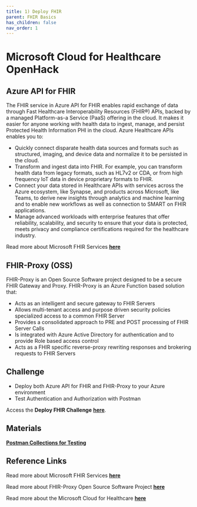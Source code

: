 ```yaml
---
title: 1) Deploy FHIR
parent: FHIR Basics
has_children: false
nav_order: 1
---
```

# Microsoft Cloud for Healthcare OpenHack
## Azure API for FHIR

The FHIR service in Azure API for FHIR enables rapid exchange of data through Fast Healthcare Interoperability Resources (FHIR®) APIs, backed by a managed Platform-as-a Service (PaaS) offering in the cloud. It makes it easier for anyone working with health data to ingest, manage, and persist Protected Health Information PHI in the cloud.  Azure Healthcare APIs enables you to:
- Quickly connect disparate health data sources and formats such as structured, imaging, and device data and normalize it to be persisted in the cloud.
- Transform and ingest data into FHIR. For example, you can transform health data from legacy formats, such as HL7v2 or CDA, or from high frequency IoT data in device proprietary formats to FHIR.
- Connect your data stored in Healthcare APIs with services across the Azure ecosystem, like Synapse, and products across Microsoft, like Teams, to derive new insights through analytics and machine learning and to enable new workflows as well as connection to SMART on FHIR applications.
- Manage advanced workloads with enterprise features that offer reliability, scalability, and security to ensure that your data is protected, meets privacy and compliance certifications required for the healthcare industry.

Read more about Microsoft FHIR Services **[here](https://docs.microsoft.com/en-us/azure/healthcare-apis/)** 


## FHIR-Proxy (OSS)
FHIR-Proxy is an Open Source Software project designed to be a secure FHIR Gateway and Proxy. FHIR-Proxy is an Azure Function based solution that:
- Acts as an intelligent and secure gateway to FHIR Servers
- Allows multi-tenant access and purpose driven security policies specialized access to a common FHIR Server
- Provides a consolidated approach to PRE and POST processing of FHIR Server Calls 
- Is integrated with Azure Active Directory for authentication and to provide Role based access control
- Acts as a FHIR specific reverse-proxy rewriting responses and brokering requests to FHIR Servers


## Challenge 
+ Deploy both Azure API for FHIR and FHIR-Proxy to your Azure environment 
+ Test Authentication and Authorization with Postman

Access the __Deploy FHIR Challenge__ **[here](https://github.com/microsoft/openhack-mc4h/tree/main/Challenge-1)**.



## Materials 
**[Postman Collections for Testing](./assets/zip/MC4H_Testing.postman_collection.zip)**


## Reference Links 
Read more about Microsoft FHIR Services **[here](https://docs.microsoft.com/en-us/azure/healthcare-apis/)** 

Read more about FHIR-Proxy Open Source Software Project **[here](https://github.com/microsoft/fhir-proxy)** 
 
Read more about the Microsoft Cloud for Healthcare **[here](https://www.microsoft.com/en-us/industry/health/microsoft-cloud-for-healthcare)**
